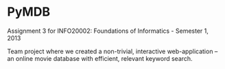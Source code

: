 # PyMDB
Assignment 3 for INFO20002: Foundations of Informatics - Semester 1, 2013

Team project where we created a non-trivial, interactive web-application – an online movie database with efficient, relevant keyword search.
